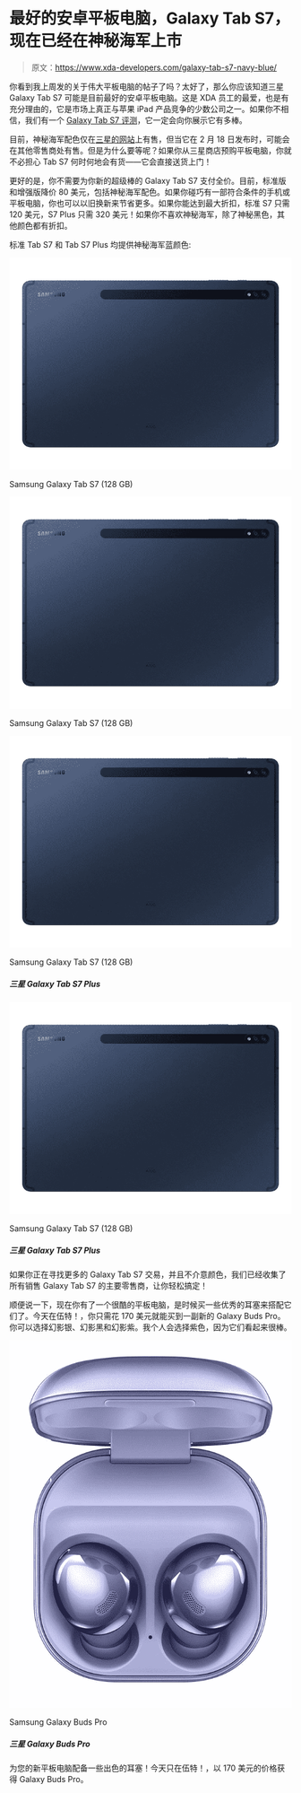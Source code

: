 # 最好的安卓平板电脑，Galaxy Tab S7，现在已经在神秘海军上市

> 原文：<https://www.xda-developers.com/galaxy-tab-s7-navy-blue/>

你看到我上周发的关于伟大平板电脑的帖子了吗？太好了，那么你应该知道三星 Galaxy Tab S7 可能是目前最好的安卓平板电脑。这是 XDA 员工的最爱，也是有充分理由的，它是市场上真正与苹果 iPad 产品竞争的少数公司之一。如果你不相信，我们有一个 [Galaxy Tab S7 评测](https://www.xda-developers.com/samsung-galaxy-tab-s7-review/)，它一定会向你展示它有多棒。

目前，神秘海军配色仅在[三星的网站](https://shop-links.co/1731921862557557538?u1=0564f5c7-9837-4d7a-ad66-060404ad6eac)上有售，但当它在 2 月 18 日发布时，可能会在其他零售商处有售。但是为什么要等呢？如果你从三星商店预购平板电脑，你就不必担心 Tab S7 何时何地会有货——它会直接送货上门！

更好的是，你不需要为你新的超级棒的 Galaxy Tab S7 支付全价。目前，标准版和增强版降价 80 美元，包括神秘海军配色。如果你碰巧有一部符合条件的手机或平板电脑，你也可以以旧换新来节省更多。如果你能达到最大折扣，标准 S7 只需 120 美元，S7 Plus 只需 320 美元！如果你不喜欢神秘海军，除了神秘黑色，其他颜色都有折扣。

标准 Tab S7 和 Tab S7 Plus 均提供神秘海军蓝颜色:

 <picture>![](img/85595cae52f5835b1d445d0d03af46dd.png)</picture> 

Samsung Galaxy Tab S7 (128 GB)

 <picture>![](img/85595cae52f5835b1d445d0d03af46dd.png)</picture> 

Samsung Galaxy Tab S7 (128 GB)

 <picture>![](img/85595cae52f5835b1d445d0d03af46dd.png)</picture> 

Samsung Galaxy Tab S7 (128 GB)

##### 三星 Galaxy Tab S7 Plus

 <picture>![](img/85595cae52f5835b1d445d0d03af46dd.png)</picture> 

Samsung Galaxy Tab S7 (128 GB)

##### 三星 Galaxy Tab S7 Plus

如果你正在寻找更多的 Galaxy Tab S7 交易，并且不介意颜色，我们已经收集了所有销售 Galaxy Tab S7 的主要零售商，让你轻松搞定！

顺便说一下，现在你有了一个很酷的平板电脑，是时候买一些优秀的耳塞来搭配它们了。今天在伍特！，你只需花 170 美元就能买到一副新的 Galaxy Buds Pro。你可以选择幻影银、幻影黑和幻影紫。我个人会选择紫色，因为它们看起来很棒。

 <picture>![These are the ultimate earbuds for the Galaxy S21, complete with ANC and support for Samsung's Scalable audio codec. However, at an MSRP of $200, they are on the expensive side.](img/61ca8fcccde358e31e2f23433248d2c8.png)</picture> 

Samsung Galaxy Buds Pro

##### 三星 Galaxy Buds Pro

为您的新平板电脑配备一些出色的耳塞！今天只在伍特！，以 170 美元的价格获得 Galaxy Buds Pro。